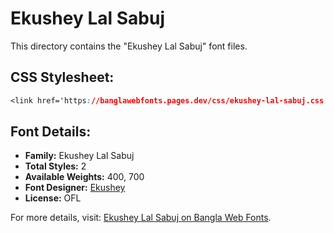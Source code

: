 # Ekushey Lal Sabuj

This directory contains the "Ekushey Lal Sabuj" font files.

## CSS Stylesheet:
```css
<link href='https://banglawebfonts.pages.dev/css/ekushey-lal-sabuj.css' rel='stylesheet'>
```

## Font Details:
- **Family:** Ekushey Lal Sabuj
- **Total Styles:** 2
- **Available Weights:** 400, 700
- **Font Designer:** [Ekushey](https://ekushey.org/)
- **License:** OFL

For more details, visit: [Ekushey Lal Sabuj on Bangla Web Fonts](https://banglawebfonts.pages.dev/ekushey-lal-sabuj/#about).